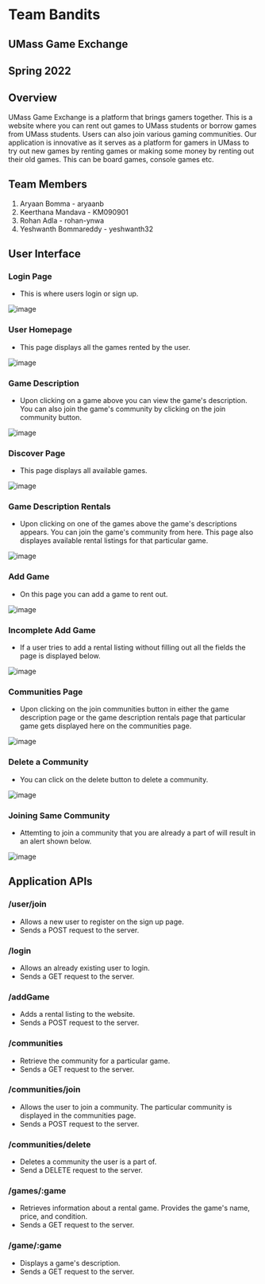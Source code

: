 # Team Bandits

## UMass Game Exchange

## Spring 2022

## Overview

UMass Game Exchange is a platform that brings gamers together. This is a website where you can rent out games to UMass students or borrow games from UMass students. Users can also join various gaming communities. Our application is innovative as it serves as a platform for gamers in UMass to try out new games by renting games or making some money by renting out their old games. This can be board games, console games etc.  

## Team Members

1. Aryaan Bomma - aryaanb
2. Keerthana Mandava - KM090901
3. Rohan Adla - rohan-ynwa
4. Yeshwanth Bommareddy - yeshwanth32

## User Interface

### Login Page

* This is where users login or sign up. 

![image](https://user-images.githubusercontent.com/56751146/167276132-84c36794-faa0-494a-b0bf-782ec951a2aa.png)

### User Homepage

* This page displays all the games rented by the user. 

![image](https://user-images.githubusercontent.com/56751146/167276116-2e9b73fc-1cfc-47f8-b166-6866f08a0d55.png)

### Game Description

* Upon clicking on a game above you can view the game's description. You can also join the game's community by clicking on the join community button. 

![image](https://user-images.githubusercontent.com/56751146/167276163-6c6a2cfd-bc20-49f2-a6ea-154c3730ab16.png)

### Discover Page

* This page displays all available games. 

![image](https://user-images.githubusercontent.com/56751146/167276190-a2226823-8de1-481a-afcb-7bdc8dbe9bcc.png)
### Game Description Rentals

* Upon clicking on one of the games above the game's descriptions appears. You can join the game's community from here. This page also displayes available rental listings for that particular game. 

![image](https://user-images.githubusercontent.com/56751146/167276215-948fcbba-4019-40b8-ac86-8582c792ea10.png)
### Add Game 

* On this page you can add a game to rent out. 

![image](https://user-images.githubusercontent.com/56751146/167276221-c6ab294d-ce1b-4971-b988-15e67af43121.png)
### Incomplete Add Game 

* If a user tries to add a rental listing without filling out all the fields the page is displayed below. 

![image](https://user-images.githubusercontent.com/56751146/167276243-ae631423-0557-4d00-bc18-6e4436f5058a.png)

### Communities Page

* Upon clicking on the join communities button in either the game description page or the game description rentals page that particular game gets displayed here on the communities page. 

![image](https://user-images.githubusercontent.com/56751146/167276292-abe1cdd7-904b-476c-96ab-c4132f3b2c18.png)

### Delete a Community 

* You can click on the delete button to delete a community. 

![image](https://user-images.githubusercontent.com/56751146/167276328-2747127f-9f54-497c-a2c7-085b66c63ca4.png)

### Joining Same Community

* Attemting to join a community that you are already a part of will result in an alert shown below. 

![image](https://user-images.githubusercontent.com/56751146/167276376-e876d57d-ee95-4b95-b88b-c2d57764168f.png)

## Application APIs

### /user/join

* Allows a new user to register on the sign up page. 
* Sends a POST request to the server. 

### /login

* Allows an already existing user to login. 
* Sends a GET request to the server. 
 
### /addGame

* Adds a rental listing to the website. 
* Sends a POST request to the server. 

### /communities

* Retrieve the community for a particular game.
* Sends a GET request to the server. 

### /communities/join

* Allows the user to join a community. The particular community is displayed in the communities page.
* Sends a POST request to the server. 

### /communities/delete

* Deletes a community the user is a part of.
* Send a DELETE request to the server. 

### /games/:game

* Retrieves information about a rental game. Provides the game's name, price, and condition. 
* Sends a GET request to the server. 

### /game/:game

* Displays a game's description. 
* Sends a GET request to the server. 











